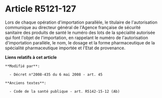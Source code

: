# Article R5121-127

Lors de chaque opération d'importation parallèle, le titulaire de l'autorisation communique au directeur général de l'Agence
française de sécurité sanitaire des produits de santé le numéro des lots de la spécialité autorisée qui font l'objet de
l'importation, en rappelant le numéro de l'autorisation d'importation parallèle, le nom, le dosage et la forme pharmaceutique
de la spécialité pharmaceutique importée et l'Etat de provenance.

**Liens relatifs à cet article**

	**Modifié par**:

	  - Décret n°2008-435 du 6 mai 2008 - art. 45

	**Anciens textes**:

	  - Code de la santé publique - art. R5142-15-12 (Ab)

